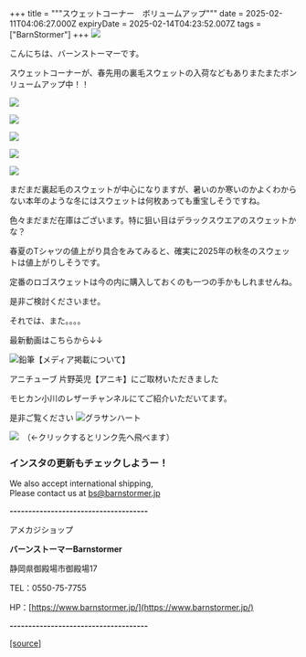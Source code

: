 +++
title = """スウェットコーナー　ボリュームアップ"""
date = 2025-02-11T04:06:27.000Z
expiryDate = 2025-02-14T04:23:52.007Z
tags = ["BarnStormer"]
+++
[![](https://stat.ameba.jp/user_images/20231023/16/barnstormer-go/b2/03/p/o0420015015354743273.png)](https://ameblo.jp/barnstormer-go/entry-12825670498.html)

こんにちは、バーンストーマーです。

スウェットコーナーが、春先用の裏毛スウェットの入荷などもありまたまたボンリュームアップ中！！

[![](https://stat.ameba.jp/user_images/20250211/13/barnstormer-go/21/79/j/o0466070015543005719.jpg)](https://stat.ameba.jp/user_images/20250211/13/barnstormer-go/21/79/j/o0466070015543005719.jpg)

[![](https://stat.ameba.jp/user_images/20250211/13/barnstormer-go/b5/9c/j/o0466070015543005750.jpg)](https://stat.ameba.jp/user_images/20250211/13/barnstormer-go/b5/9c/j/o0466070015543005750.jpg)

[![](https://stat.ameba.jp/user_images/20250211/13/barnstormer-go/52/e9/j/o0466070015543005751.jpg)](https://stat.ameba.jp/user_images/20250211/13/barnstormer-go/52/e9/j/o0466070015543005751.jpg)

[![](https://stat.ameba.jp/user_images/20250211/13/barnstormer-go/67/b0/j/o0466070015543005752.jpg)](https://stat.ameba.jp/user_images/20250211/13/barnstormer-go/67/b0/j/o0466070015543005752.jpg)

[![](https://stat.ameba.jp/user_images/20250211/13/barnstormer-go/f7/2c/j/o0466070015543005753.jpg)](https://stat.ameba.jp/user_images/20250211/13/barnstormer-go/f7/2c/j/o0466070015543005753.jpg)

まだまだ裏起毛のスウェットが中心になりますが、暑いのか寒いのかよくわからない本年のような冬にはスウェットは何枚あっても重宝しそうですね。

色々まだまだ在庫はございます。特に狙い目はデラックスウエアのスウェットかな？

春夏のTシャツの値上がり具合をみてみると、確実に2025年の秋冬のスウェットは値上がりしそうです。

定番のロゴスウェットは今の内に購入しておくのも一つの手かもしれませんね。

是非ご検討くださいませ。

それでは、また。。。。

最新動画はこちらから↓↓

![鉛筆](https://stat100.ameba.jp/blog/ucs/img/char/char3/519.png)【メディア掲載について】

アニチューブ 片野英児【アニキ】にご取材いただきました

モヒカン小川のレザーチャンネルにてご紹介いただいてます。

是非ご覧ください ![グラサンハート](https://stat100.ameba.jp/blog/ucs/img/char/char3/148.png)

[![](https://stat.ameba.jp/user_images/20230412/16/barnstormer-go/6a/23/p/o0108010815269242493.png)](https://www.instagram.com/barnstormer_daily/)　（←クリックするとリンク先へ飛べます）

### インスタの更新もチェックしようー！

We also accept international shipping,  
Please contact us at bs@barnstormer.jp

**\-------------------------------------**

アメカジショップ

**バーンストーマーBarnstormer**

静岡県御殿場市御殿場17

TEL：0550-75-7755

HP：[https://www.barnstormer.jp/](https://www.barnstormer.jp/)

**\-------------------------------------**

[[source]](https://ameblo.jp/barnstormer-go/entry-12886000038.html)
